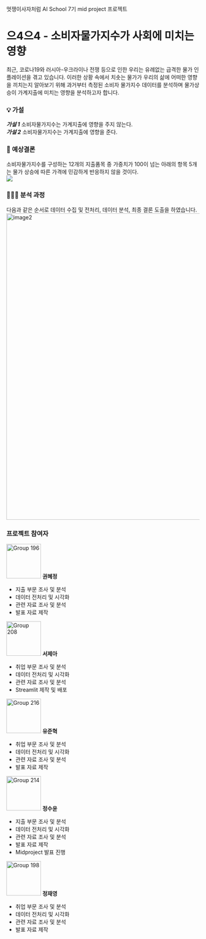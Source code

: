 멋쟁이사자처럼 AI School 7기 mid project 프로젝트
<h1>으4으4 - 소비자물가지수가 사회에 미치는 영향</h1>
<p>최근, 코로나19와 러시아-우크라이나 전쟁 등으로 인한 우리는 유례없는 급격한 물가 인플레이션을 겪고 있습니다.  
이러한 상황 속에서 치솟는 물가가 우리의 삶에 어떠한 영향을 끼치는지 알아보기 위해 과거부터 측정된 소비자 물가지수 데이터를 분석하며 물가상승이 가계지출에 미치는 영향을 분석하고자 합니다.</p>
  
  
<h3>💡 가설</h3>
<div><b><i>가설 1</i></b> 소비자물가지수는 가계지출에 영향을 주지 않는다.</div>
<div><b><i>가설 2</i></b> 소비자물가지수는 가계지출에 영향을 준다.</div>
  
  
<div></div>
<div></div>
<h3>👀 예상결론</h3>
<div>소비자물가지수를 구성하는 12개의 지출품목 중 가중치가 100이 넘는 아래의 항목 5개는 물가 상승에 따른 가격에 민감하게 반응하지 않을 것이다.</div>
<img src="https://user-images.githubusercontent.com/104315524/197438463-612606cd-889a-4134-aa97-7cc9b8fe7518.png" />
   
<div></div>
<div></div>
<h3>👩🏻‍💻 분석 과정</h3>
다음과 같은 순서로 데이터 수집 및 전처리, 데이터 분석, 최종 결론 도출을 하였습니다.
<img alt="image2" src="https://user-images.githubusercontent.com/104315524/197438464-5642bdc6-14f6-4114-8619-9bd993322b49.png" width="800px;">

### 프로젝트 참여자 
<span>
  <span><img width="90" alt="Group 196" src="https://user-images.githubusercontent.com/104315524/197447414-74819046-4aff-4606-b475-bdfba7063a63.png"></span>
  <span>
    <b>권혜정</b>
    <ul>
      <li>지출 부문 조사 및 분석</li>
      <li>데이터 전처리 및 시각화</li>
      <li>관련 자료 조사 및 분석</li>
      <li>발표 자료 제작</li>
    </ul>
  </span>
</span>
<span>
  <span><img width="90" alt="Group 208" src="https://user-images.githubusercontent.com/104315524/197447427-19953b8c-1e49-4b0e-a5ec-ced365f356e5.png"></span>
    <span>
    <b>서제아</b>
    <ul>
      <li>취업 부문 조사 및 분석</li>
      <li>데이터 전처리 및 시각화</li>
      <li>관련 자료 조사 및 분석</li>
      <li>Streamlit 제작 및 배포</li>
    </ul>
  </span>
</span>
<span>
  <span><img width="90" alt="Group 216" src="https://user-images.githubusercontent.com/104315524/197447435-b1e1d229-ed90-48fc-a6e6-1f1699e16884.png"></span>
  <span>
    <b>유준혁</b>
    <ul>
      <li>취업 부문 조사 및 분석</li>
      <li>데이터 전처리 및 시각화</li>
      <li>관련 자료 조사 및 분석</li>
      <li>발표 자료 제작</li>
    </ul>
  </span>
</span>
<span style="width: 50%">
  <span><img width="90" alt="Group 214" src="https://user-images.githubusercontent.com/104315524/197447431-f8a761ef-9c97-42cb-9a1e-c57b7a1d13fc.png"></span>
  <span>
    <b>정수윤</b>
    <ul>
      <li>지출 부문 조사 및 분석</li>
      <li>데이터 전처리 및 시각화</li>
      <li>관련 자료 조사 및 분석</li>
      <li>발표 자료 제작</li>
      <li>Midproject 발표 진행</li>
    </ul>
  </span>
</span>

<span>
    <span><img width="90" alt="Group 198" src="https://user-images.githubusercontent.com/104315524/197447423-8b96a61f-cf6e-4cb2-8dfb-650dd17c3347.png"></span>
  <span>
    <b>정재영</b>
    <ul>
      <li>취업 부문 조사 및 분석</li>
      <li>데이터 전처리 및 시각화</li>
      <li>관련 자료 조사 및 분석</li>
      <li>발표 자료 제작</li>
    </ul>
  </span>
</span>

